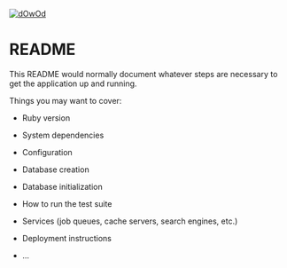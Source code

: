 [![dOwOd](https://circleci.com/gh/dOwOd/Moneylit.svg?style=svg)](<https://app.circleci.com/pipelines/github/dOwOd/Moneylit>)
# README

This README would normally document whatever steps are necessary to get the
application up and running.

Things you may want to cover:

* Ruby version

* System dependencies

* Configuration

* Database creation

* Database initialization

* How to run the test suite

* Services (job queues, cache servers, search engines, etc.)

* Deployment instructions

* ...
